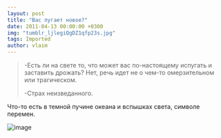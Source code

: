 ```yaml
---
layout: post
title: "Вас пугает новое?"
date: 2011-04-13 00:00:00 +0300
img: "tumblr_ljlegiQgDZ1qfp23s.jpg"
tags: Imported
author: vlaim
---
```


> <div>
> 
> -Есть ли на свете то, что может вас по-настоящему испугать и заставить дрожать? Нет, речь идет не о чем-то омерзительном или трагическом.
> 
> -Страх неизведанного.
> 
> </div>

Что-то есть в темной пучине океана и вспышках света, символе перемен.

![image](/blog/assets/img/tumblr_ljlegiQgDZ1qfp23s.jpg)
